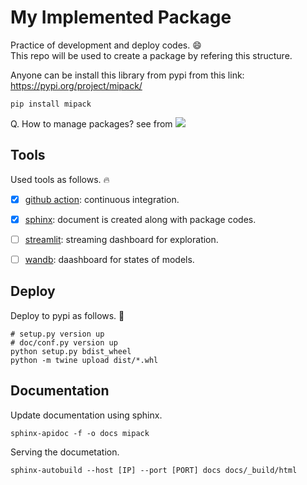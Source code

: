 # My Implemented Package

Practice of development and deploy codes. 😄 <br>
This repo will be used to create a package by refering this structure.

Anyone can be install this library from pypi from this link: https://pypi.org/project/mipack/

```
pip install mipack
```

Q. How to manage packages? see from <a href="https://www.youtube.com/watch?v=Motr7UunBT4&list=PLjAFBrXBY3g59hczbnFa-xu1Tqrtzh1Yn&index=1&t=9s" target="_blank"><img src="https://img.shields.io/badge/YouTube-Dol AI-white?style=plastic&logo=youtube&logoColor=red"/></a>


## Tools 

Used tools as follows. 🔥

- [x] [github action](https://github.com/features/actions): continuous integration.
- [x] [sphinx](https://www.sphinx-doc.org/en/master): document is created along with package codes.
- [ ] [streamlit](https://streamlit.io/): streaming dashboard for exploration.
- [ ] [wandb](https://wandb.ai/site): daashboard for states of models.


## Deploy

Deploy to pypi as follows. 🥳
```
# setup.py version up
# doc/conf.py version up
python setup.py bdist_wheel
python -m twine upload dist/*.whl
```

## Documentation

Update documentation using sphinx.
```
sphinx-apidoc -f -o docs mipack
```

Serving the documetation.
```
sphinx-autobuild --host [IP] --port [PORT] docs docs/_build/html
```
